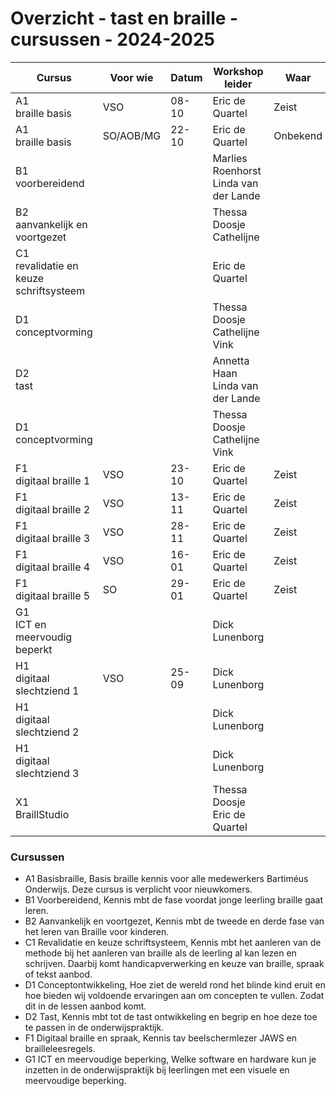 # Overzicht - tast en braille - cursussen - 2024-2025



| Cursus   | Voor wie               | Datum          | Workshop leider           | Waar      | Tijd               | ruimte | e-learning |
|----------------------|---|----------------|---------------------------|-----------|--------------------|-----------------------|---|
| A1 <br>braille basis | VSO| 08-10| Eric de Quartel                     | Zeist| 14:45-17:00 |  | Ja |
| A1 <br>braille basis    |SO/AOB/MG| 22-10 | Eric de Quartel                          | Onbekend| 14:45-17:00| | Ja|
| B1 <br>voorbereidend    || | Marlies Roenhorst <br>Linda van der Lande | | | | Ja|
| B2 <br>aanvankelijk en voortgezet ||| Thessa Doosje <br>Cathelijne          | | | | Ja|
| C1 <br>revalidatie en keuze schriftsysteem ||| Eric de Quartel | | | |Ja|
| D1 <br>conceptvorming   || | Thessa Doosje <br>Cathelijne Vink        | | | |Ja|
| D2 <br>tast             || | Annetta Haan<br>Linda van der Lande      | | | |Ja|
| D1 <br>conceptvorming   || | Thessa Doosje <br>Cathelijne Vink        | | | |Ja|
| F1 <br>digitaal braille 1 |VSO | 23-10 | Eric de Quartel                        | Zeist| 14:45-17:00 | | Neen |
| F1 <br>digitaal braille 2 |VSO| 13-11 | Eric de Quartel                        | Zeist| 14:45-17:00 | | Neen |
| F1 <br>digitaal braille 3 |VSO| 28-11 | Eric de Quartel                        | Zeist| 14:45-17:00 | | Neen |
| F1 <br>digitaal braille 4 |VSO| 16-01 | Eric de Quartel                        | Zeist| 14:45-17:00 | | Neen |
| F1 <br>digitaal braille 5 |SO| 29-01 | Eric de Quartel                        | Zeist| 14:45-17:00 | | Neen |
| G1 <br>ICT en meervoudig beperkt|| | Dick Lunenborg                  | | | | |
| H1 <br>digitaal slechtziend 1 |VSO| 25-09 | Dick Lunenborg                         | | | | |
| H1 <br>digitaal slechtziend 2 || | Dick Lunenborg                         | | | | |
| H1 <br>digitaal slechtziend 3 || | Dick Lunenborg                         | | | | |
| X1 <br>BraillStudio    || | Thessa Doosje<br>Eric de Quartel          | | | |Neen|


<!--
| X2 <br>Leren door spelen | | | | | | |
-->



### Cursussen 
* A1 Basisbraille, Basis braille kennis voor alle medewerkers Bartiméus Onderwijs. Deze cursus is verplicht voor nieuwkomers.
* B1 Voorbereidend, Kennis mbt de fase voordat jonge leerling braille gaat leren.
* B2 Aanvankelijk en voortgezet, Kennis mbt de tweede en derde fase van het leren van Braille voor kinderen.
* C1 Revalidatie en keuze schriftsysteem, Kennis mbt het aanleren van de methode bij het aanleren van braille als de leerling al kan lezen en schrijven. Daarbij komt handicapverwerking en keuze van braille, spraak of tekst aanbod.
* D1 Conceptontwikkeling, Hoe ziet de wereld rond het blinde kind eruit en hoe bieden wij voldoende ervaringen aan om concepten te vullen. Zodat dit in de lessen aanbod komt.
* D2 Tast, Kennis mbt tot de tast ontwikkeling en begrip en hoe deze toe te passen in de onderwijspraktijk.
* F1 Digitaal braille en spraak, Kennis tav beelschermlezer JAWS en brailleleesregels. 
* G1 ICT en meervoudige beperking, Welke software en hardware kun je inzetten in de onderwijspraktijk bij leerlingen met een visuele en meervoudige beperking.

<!--
[website](https://tinyurl.com/begbart)
| X1 <br>braillestudio                      | mei            | Thessa Doosje<br>Eric de Quartel | Lochem | **nog onbekend**   |                       | x               |
-->
<!--
| ~~X1~~ <br>~~braillestudio~~              | ~~sept~~       | ~~Thessa~~<br>~~Eric~~        | ~~Zeist~~ | ~~plaatsgevonden~~ |                       |                 |
| ~~X3~~<br>~~LEGObraillebricks~~           | ~~studiedag~~  | ~~Annetta<br>Eric~~           |           | ~~plaatsgevonden~~ |                       |                 |
| ~~B2~~ <br>~~aanvankelijk en voortgezet~~ |                | ~~Thessa~~ <br>~~Cathelijne~~ |           |                    |                       |                 |
-->

